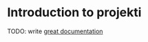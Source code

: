 # Introduction to projekti

TODO: write [great documentation](http://jacobian.org/writing/great-documentation/what-to-write/)
